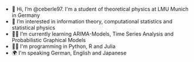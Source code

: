 - 👋 Hi, I’m @ceberle97. I'm a student of theoretical physics at LMU Munich in Germany
- 👀 I’m interested in information theory, computational statistics and statistical physics
- 👨‍🎓 I’m currently learning ARIMA-Models, Time Series Analysis and Probabilistic Graphical Models
- 👨‍💻 I'm programming in Python, R and Julia
- 🌍 I'm speaking German, English and Japanese

<!---
ceberle97/ceberle97 is a ✨ special ✨ repository because its `README.md` (this file) appears on your GitHub profile.
You can click the Preview link to take a look at your changes.
--->
